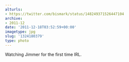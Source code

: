 ```yaml
---
alturls:
- https://twitter.com/bismark/status/148249371526447104
archive:
- 2011-12
date: '2011-12-18T03:52:59+00:00'
imagetype: jpg
slug: '1324180379'
type: photo
---
```


Watching Jimmer for the first time IRL.
